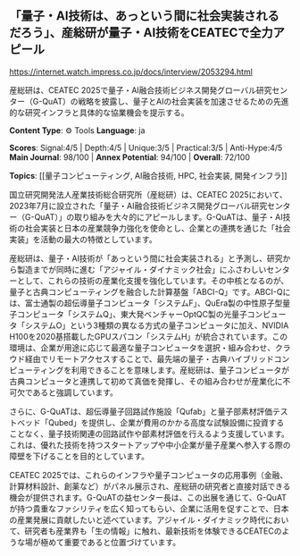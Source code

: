 ## 「量子・AI技術は、あっという間に社会実装されるだろう」、産総研が量子・AI技術をCEATECで全力アピール

https://internet.watch.impress.co.jp/docs/interview/2053294.html

産総研は、CEATEC 2025で量子・AI融合技術ビジネス開発グローバル研究センター（G-QuAT）の戦略を披露し、量子とAIの社会実装を加速させるための先進的な研究インフラと具体的な協業機会を提示する。

**Content Type**: ⚙️ Tools
**Language**: ja

**Scores**: Signal:4/5 | Depth:4/5 | Unique:3/5 | Practical:3/5 | Anti-Hype:4/5
**Main Journal**: 98/100 | **Annex Potential**: 94/100 | **Overall**: 72/100

**Topics**: [[量子コンピューティング, AI融合技術, HPC, 社会実装, 開発インフラ]]

国立研究開発法人産業技術総合研究所（産総研）は、CEATEC 2025において、2023年7月に設立された「量子・AI融合技術ビジネス開発グローバル研究センター（G-QuAT）」の取り組みを大々的にアピールします。G-QuATは、量子・AI技術の社会実装と日本の産業競争力強化を使命とし、企業との連携を通じた「社会実装」を活動の最大の特徴としています。

産総研は、量子・AI技術が「あっという間に社会実装される」と予測し、研究から製造までが同時に進む「アジャイル・ダイナミック社会」にふさわしいセンターとして、これらの技術の産業化支援を強化しています。その中核となるのが、量子と古典コンピューティングを融合した計算基盤「ABCI-Q」です。ABCI-Qには、富士通製の超伝導量子コンピュータ「システムF」、QuEra製の中性原子型量子コンピュータ「システムQ」、東大発ベンチャーOptQC製の光量子コンピュータ「システムO」という3種類の異なる方式の量子コンピュータに加え、NVIDIA H100を2020基搭載したGPUスパコン「システムH」が統合されています。この環境は、企業が用途に応じて最適な量子コンピュータを選択・組み合わせ、クラウド経由でリモートアクセスすることで、最先端の量子・古典ハイブリッドコンピューティングを利用できることを意味します。産総研は、量子コンピュータが古典コンピュータと連携して初めて真価を発揮し、その組み合わせが産業化に不可欠であると強調しています。

さらに、G-QuATは、超伝導量子回路試作施設「Qufab」と量子部素材評価テストベッド「Qubed」を提供し、企業が費用のかかる高度な試験設備に投資することなく、量子技術関連の回路試作や部素材評価を行えるよう支援しています。これは、優れた技術を持つスタートアップや中小企業が量子産業へ参入する際の障壁を下げることを目的としています。

CEATEC 2025では、これらのインフラや量子コンピュータの応用事例（金融、計算材料設計、創薬など）がパネル展示され、産総研の研究者と直接対話できる機会が提供されます。G-QuATの益センター長は、この出展を通じて、G-QuATが持つ貴重なファシリティを広く知ってもらい、企業に活用を促すことで、日本の産業発展に貢献したいと述べています。アジャイル・ダイナミック時代において、研究者も産業界も「生の情報」に触れ、最新技術を体験できるCEATECのような場が極めて重要であると位置づけています。